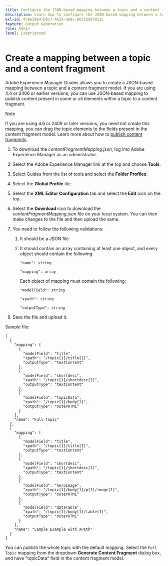 ```yaml
---
title: Configure the JSON-based mapping between a topic and a content fragment model.
description: Learn how to configure the JSON-based mapping between a topic and a content fragment model.
exl-id: 438e2964-b9c7-462a-a68c-8031bd97911c
feature: Output Generation
role: Admin
level: Experienced
---
```

# Create a mapping between a topic and a content fragment



Adobe Experience Manager Guides allows you to create a JSON-based mapping between a topic and a content fragment model. If you are using 4.4 or 2406 or earlier versions, you can use JSON-based mapping to publish content present in some or all elements within a topic to a content fragment. 

>[!NOTE] 
> 
> If you are using 4.6 or 2409 or later versions, you need not create this mapping, you can drag the topic elements to the fields present in the content fragment model.
> Learn more about how to [publish content fragments](../user-guide/publish-content-fragment.md). 


1. To download the *contentFragmentMapping.json*, log into Adobe Experience Manager as an administrator.
1. Select the Adobe Experience Manager link at the top and choose **Tools**.
1. Select Guides from the list of tools and select the **Folder Profiles**.
1. Select the **Global Profile** tile.
1. Select the **XML Editor Configuration** tab and select the **Edit** icon on the top.
1. Select the **Download** icon to download the *contentFragmentMapping.json*  file on your local system. You can then make changes to the file and then upload the same.

1.  You need to follow the following validations:

    1. It should be a JSON file
    2. It should contain an array containing at least one object, and every object should contain the following:


        `"name": string `

        `"mapping": array`

        Each object of mapping must contain the following:
        
       `"modelField": string`

        `"xpath": string`

        `"outputType": string`
1. Save the file and upload it.

Sample file:

```
[
  {
    "mapping": [
      {
        "modelField": "title",
        "xpath": "/topic[1]/title[1]",
        "outputType": "textContent"
      },
      {
        "modelField": "shortdesc",
        "xpath": "/topic[1]/shortdesc[1]",
        "outputType": "textContent"
      },
      {
        "modelField": "topicData",
        "xpath": "/topic[1]/body[1]",
        "outputType": "outerHTML"
      }
    ],
    "name": "Full Topic"
  },
  {
    "mapping": [
      {
        "modelField": "title",
        "xpath": "/topic[1]/title[1]",
        "outputType": "textContent"
      },
      {
        "modelField": "shortdesc",
        "xpath": "/topic[1]/shortdesc[1]",
        "outputType": "textContent"
      },
      {
        "modelField": "heroImage",
        "xpath": "/topic[1]/body[1]/p[1]/image[1]",
        "outputType": "outerHTML"
      },
      {
        "modelField": "dataTable",
        "xpath": "/topic[1]/body[1]/table[1]",
        "outputType": "outerHTML"
      }
    ],
    "name": "Sample Example with XPath"
  }
]
```

 You can publish the whole topic with the default mapping. Select the `Full Topic` mapping from the dropdown **Generate Content Fragment** dialog box, and have "topicData" field in the content fragment model.

